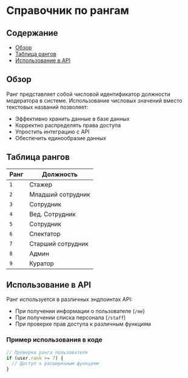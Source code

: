 # Справочник по рангам

## Содержание

- [Обзор](#обзор)
- [Таблица рангов](#таблица-рангов)
- [Использование в API](#использование-в-api)

## Обзор

Ранг представляет собой числовой идентификатор должности модератора в системе. Использование числовых значений вместо текстовых названий позволяет:

- Эффективно хранить данные в базе данных
- Корректно распределять права доступа
- Упростить интеграцию с API
- Обеспечить единообразие данных

## Таблица рангов

| Ранг | Должность         |
| ---- | ----------------- |
| `1`  | Стажер            |
| `2`  | Младший сотрудник |
| `3`  | Сотрудник         |
| `4`  | Вед. Сотрудник    |
| `5`  | Сотрудник         |
| `6`  | Спектатор         |
| `7`  | Старший сотрудник |
| `8`  | Админ             |
| `9`  | Куратор           |

## Использование в API

Ранг используется в различных эндпоинтах API:

- При получении информации о пользователе (`/me`)
- При получении списка персонала (`/staff`)
- При проверке прав доступа к различным функциям

### Пример использования в коде

```javascript
// Проверка ранга пользователя
if (user.rank >= 7) {
  // Доступ к расширенным функциям
}
```
